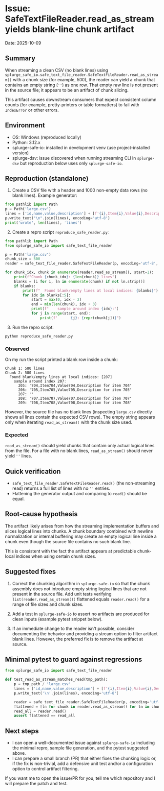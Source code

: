 # Issue: SafeTextFileReader.read_as_stream yields blank-line chunk artifact

Date: 2025-10-09

## Summary

When streaming a clean CSV (no blank lines) using `splurge_safe_io.safe_text_file_reader.SafeTextFileReader.read_as_stream()` with a chunk size (for example, 500), the reader can yield a chunk that contains an empty string (`''`) as one row. That empty raw line is not present in the source file; it appears to be an artifact of chunk slicing.

This artifact causes downstream consumers that expect consistent column counts (for example, pretty-printers or table formatters) to fail with `IndexError` or other errors.

## Environment

- OS: Windows (reproduced locally)
- Python: 3.12.x
- splurge-safe-io: installed in development venv (use project-installed version)
- splurge-dsv: issue discovered when running streaming CLI in `splurge-dsv` but reproduction below uses only `splurge-safe-io`.

## Reproduction (standalone)

1. Create a CSV file with a header and 1000 non-empty data rows (no blank lines). Example generator:

```python
from pathlib import Path
p = Path('large.csv')
lines = ['id,name,value,description'] + [f'{i},Item{i},Value{i},Description for item {i}' for i in range(1000)]
p.write_text("\n".join(lines), encoding='utf-8')
print('wrote', len(lines), 'lines')
```

2. Create a repro script `reproduce_safe_reader.py`:

```python
from pathlib import Path
from splurge_safe_io import safe_text_file_reader

p = Path('large.csv')
chunk_size = 500
reader = safe_text_file_reader.SafeTextFileReader(p, encoding='utf-8', strip=True, chunk_size=chunk_size)

for chunk_idx, chunk in enumerate(reader.read_as_stream(), start=1):
    print(f"Chunk {chunk_idx}: {len(chunk)} lines")
    blanks = [i for i, ln in enumerate(chunk) if not ln.strip()]
    if blanks:
        print(f"  Found blank/empty lines at local indices: {blanks}")
        for idx in blanks[:5]:
            start = max(0, idx - 2)
            end = min(len(chunk), idx + 3)
            print(f"    sample around index {idx}:")
            for j in range(start, end):
                print(f"      {j}: {repr(chunk[j])}")
```

3. Run the repro script:

```bash
python reproduce_safe_reader.py
```

### Observed

On my run the script printed a blank row inside a chunk:

```
Chunk 1: 500 lines
Chunk 2: 500 lines
  Found blank/empty lines at local indices: [207]
    sample around index 207:
      205: '704,Item704,Value704,Description for item 704'
      206: '705,Item705,Value705,Description for item 705'
      207: ''
      208: '707,Item707,Value707,Description for item 707'
      209: '708,Item708,Value708,Description for item 708'
```

However, the source file has no blank lines (inspecting `large.csv` directly shows all lines contain the expected CSV rows). The empty string appears only when iterating `read_as_stream()` with the chunk size used.

### Expected

`read_as_stream()` should yield chunks that contain only actual logical lines from the file. For a file with no blank lines, `read_as_stream()` should never yield `''` lines.

## Quick verification

- `safe_text_file_reader.SafeTextFileReader.read()` (the non-streaming read) returns a full list of lines with no `''` entries.
- Flattening the generator output and comparing to `read()` should be equal.

## Root-cause hypothesis

The artifact likely arises from how the streaming implementation buffers and slices logical lines into chunks. A chunk boundary combined with newline normalization or internal buffering may create an empty logical line inside a chunk even though the source file contains no such blank line.

This is consistent with the fact the artifact appears at predictable chunk-local indices when using certain chunk sizes.

## Suggested fixes

1. Correct the chunking algorithm in `splurge-safe-io` so that the chunk assembly does not introduce empty string logical lines that are not present in the source file. Add unit tests verifying `list(reader.read_as_stream())` flattened equals `reader.read()` for a range of file sizes and chunk sizes.

2. Add a test in `splurge-safe-io` to assert no artifacts are produced for clean inputs (example pytest snippet below).

3. If an immediate change to the reader isn't possible, consider documenting the behavior and providing a stream option to filter artifact blank lines. However, the preferred fix is to remove the artifact at source.

## Minimal pytest to guard against regressions

```python
from splurge_safe_io import safe_text_file_reader

def test_read_as_stream_matches_read(tmp_path):
    p = tmp_path / 'large.csv'
    lines = ['id,name,value,description'] + [f'{i},Item{i},Value{i},Description for item {i}' for i in range(1000)]
    p.write_text('\n'.join(lines), encoding='utf-8')

    reader = safe_text_file_reader.SafeTextFileReader(p, encoding='utf-8', strip=True, chunk_size=500)
    flattened = [ln for chunk in reader.read_as_stream() for ln in chunk]
    read_all = reader.read()
    assert flattened == read_all
```

## Next steps

- I can open a well-documented issue against `splurge-safe-io` including the minimal repro, sample file generation, and the pytest suggested above.
- I can prepare a small branch (PR) that either fixes the chunking logic or, if the fix is non-trivial, add a defensive unit test and/or a configuration option to control artifact filtering.

If you want me to open the issue/PR for you, tell me which repository and I will prepare the patch and test.
